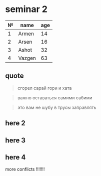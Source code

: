 # seminar 2

|№| name | age |
|-|------|-----|
 1| Armen | 14
 2|Arsen  | 16
 3| Ashot | 32
 4|Vazgen | 63

 ## quote

 > сгорел сарай гори и хата

 > важно оставаться самими сабими

 > это вам не шубу в трусы заправлять

 ## here 2
 


 ## here 3


 ## here 4

 more conflicts !!!!!!!
 